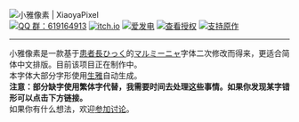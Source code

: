 ![小雅像素 | XiaoyaPixel](https://img.itch.zone/aW1nLzEyODg1MjU0LnBuZw==/original/8y0V7x.png)  
[![QQ 群：619164913](https://img.shields.io/badge/619164913-%2312B7F5?style=for-the-badge&logo=tencentqq&logoColor=white)](https://qm.qq.com/q/m3j4G5YGsw)
[![itch.io](https://img.shields.io/badge/itch.io-%23FF0B34.svg?style=for-the-badge&logo=Itch.io&logoColor=white)](https://diaowinner.itch.io/xiaoyapixel)
[![爱发电](https://img.shields.io/badge/%E7%88%B1%E5%8F%91%E7%94%B5-%23946CE6.svg?style=for-the-badge&logoColor=white)](http://afdian.net/a/DWNfonts)
[![查看授权](https://img.shields.io/badge/查看授权-%2300A7E1?style=for-the-badge&logoColor=white)](LICENSE.md)
[![支持原作](https://img.shields.io/badge/支持原作-orange?style=for-the-badge&logoColor=white)](https://00ff.booth.pm/items/4927023)

---
小雅像素是一款基于[患者長ひっく](https://00ff.booth.pm/)的[マルミーニャ](https://00ff.booth.pm/items/4927023)字体二次修改而得来，更适合简体中文排版。目前该项目正在制作中。  
本字体大部分字形使用[生雅](https://github.com/DWNfonts/Project-Rawya)自动生成。   
**注意：部分缺字使用繁体字代替，我需要时间去处理这些事情。如果你发现某字错形可以点击下方链接。**  
如果你有什么想法，欢迎[参加讨论](https://github.com/DWNfonts/XiaoyaPixel/discussions)。
